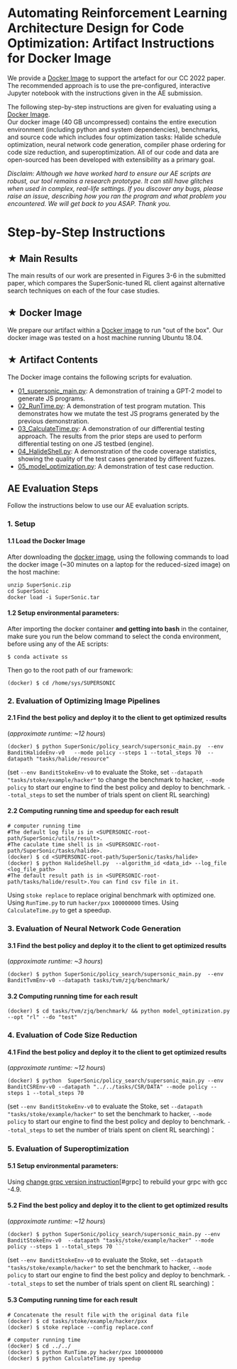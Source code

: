 # Automating Reinforcement Learning Architecture Design for Code Optimization: Artifact Instructions for Docker Image

We provide a [Docker Image](#docker) to support the artefact for our CC 2022 paper. The recommended approach is to use the pre-configured, interactive Jupyter notebook with the instructions given in the AE submission. 

The following step-by-step instructions are given for evaluating using a  [Docker Image](#docker).  
Our docker image (40 GB uncompressed) contains the entire execution environment (including python and system dependencies), benchmarks, and source code which includes four optimization tasks: Halide schedule optimization, neural network code generation, compiler phase ordering for code size reduction, and superoptimization.  All of our code and data are open-sourced has been developed with extensibility as a primary goal.

*Disclaim:
Although we have worked hard to ensure our AE scripts are robust, our tool remains a *research prototype*. It can still have glitches when used in complex, real-life settings. If you discover any bugs, please raise an issue, describing how you ran the program and what problem you encountered. We will get back to you ASAP. Thank you.*


# Step-by-Step Instructions <br id = "docker">

## ★ Main Results <span id = "bug-list">

The main results of our work are presented in Figures 3-6 in the submitted paper, which compares the SuperSonic-tuned RL client against alternative search techniques on each of the four case studies. 

## ★ Docker Image <br id = "dockerimg">

We prepare our artifact within a [Docker image](https://zenodo.org/record/4675014) to run "out of the box". 
Our docker image was tested on a host machine running Ubuntu 18.04.

## ★ Artifact Contents

The Docker image contains the following scripts for evaluation. 

 * [01_supersonic_main.py](https://github.com/NWU-NISL-Fuzzing/COMFORT/tree/main/artifact_evaluation/src/01_evaluate_generator.py): A demonstration of training a GPT-2 model to generate JS programs. 
 * [02_RunTime.py](https://github.com/NWU-NISL-Fuzzing/COMFORT/tree/main/artifact_evaluation/src/02_evaluate_mutator.py): A demonstration of test program mutation. This demonstrates how we mutate the test JS programs generated by the previous demonstration.
 * [03_CalculateTime.py](https://github.com/NWU-NISL-Fuzzing/COMFORT/tree/main/artifact_evaluation/src/03_evaluate_harness.py): A demonstration of our differential testing approach. The results from the prior steps are used to perform differential testing on one JS testbed (engine).
 * [04_HalideShell.py](https://github.com/NWU-NISL-Fuzzing/COMFORT/tree/main/artifact_evaluation/src/04_coverage_calculate.py): A demonstration of the code coverage statistics, showing the quality of the test cases generated by different fuzzes.
 * [05_model_optimization.py](https://github.com/NWU-NISL-Fuzzing/COMFORT/tree/main/artifact_evaluation/src/05_testcase_reducing.py): A demonstration of test case reduction.

## AE Evaluation Steps

Follow the instructions below to use our AE evaluation scripts.

### 1. Setup

#### 1.1  Load the Docker Image <br id="loaddi">

After downloading the [docker image](#dockerimg), using the following commands to load the docker image (~30 minutes on a laptop for the reduced-sized image) on the host machine:

```
unzip SuperSonic.zip
cd SuperSonic
docker load -i SuperSonic.tar
```

#### 1.2 Setup environmental parameters:

After importing the docker container **and getting into bash** in the container, make sure you run the below command to select the conda environment, before using any of the AE scripts:

`````` shell
$ conda activate ss
``````

Then go to the root path of our framework:

```
(docker) $ cd /home/sys/SUPERSONIC
```

### 2. Evaluation of Optimizing Image Pipelines

#### 2.1 Find the best policy and deploy it to the client to get optimized results

(*approximate runtime:  ~12 hours*)

```shell
(docker) $ python SuperSonic/policy_search/supersonic_main.py  --env BanditHalideEnv-v0   --mode policy --steps 1 --total_steps 70  --datapath "tasks/halide/resource"
```

(set ```--env BanditStokeEnv-v0``` to evaluate the Stoke, set ```--datapath "tasks/stoke/example/hacker"``` to change the benchmark to hacker, ```--mode policy``` to start our engine to find the best policy and deploy to benchmark. ```--total_steps``` to set the number of trials spent on client RL searching)

#### 2.2 Computing running time and speedup for each result

```shell
# computer running time 
#The default log file is in <SUPERSONIC-root-path/SuperSonic/utils/result>.
#The caculate time shell is in <SUPERSONIC-root-path/SuperSonic/tasks/halide>.
(docker) $ cd <SUPERSONIC-root-path/SuperSonic/tasks/halide>
(docker) $ python HalideShell.py  --algorithm_id <data_id> --log_file <log_file_path> 
#The default result path is in <SUPERSONIC-root-path/tasks/halide/result>.You can find csv file in it.
```

Using ```stoke replace``` to replace original benchmark with optimized one. Using ```RunTime.py``` to run ```hacker/pxx``` ```100000000``` times. Using ```CalculateTime.py``` to get a speedup.

### 3. Evaluation of **Neural Network Code Generation**

#### 3.1 Find the best policy and deploy it to the client to get optimized results

(*approximate runtime:  ~3 hours*)

```shell
(docker) $ python SuperSonic/policy_search/supersonic_main.py  --env BanditTvmEnv-v0 --datapath tasks/tvm/zjq/benchmark/
```

#### 3.2 Computing running time for each result

```shell
(docker) $ cd tasks/tvm/zjq/benchmark/ && python model_optimization.py --opt "rl" --do "test"
```

### 4. Evaluation of Code Size Reduction

#### 4.1 Find the best policy and deploy it to the client to get optimized results

(*approximate runtime:  ~12 hours*)

```shell
(docker) $ python  SuperSonic/policy_search/supersonic_main.py --env BanditCSREnv-v0 --datapath "../../tasks/CSR/DATA" --mode policy --steps 1 --total_steps 70
```

(set ```--env BanditStokeEnv-v0``` to evaluate the Stoke, set ```--datapath "tasks/stoke/example/hacker"``` to set the benchmark to hacker, ```--mode policy``` to start our engine to find the best policy and deploy to benchmark. ```--total_steps``` to set the number of trials spent on client RL searching)：

### 5. Evaluation of Superoptimization

#### 5.1 Setup environmental parameters:

Using [change grpc version instruction](https://github.com/HuantWang/SUPERSONIC/edit/master/INSTALL.md)[#grpc] to rebuild your grpc with gcc -4.9.

#### 5.2 Find the best policy and deploy it to the client to get optimized results

(*approximate runtime:  ~12 hours*)

```shell
(docker) $ python SuperSonic/policy_search/supersonic_main.py --env BanditStokeEnv-v0  --datapath "tasks/stoke/example/hacker" --mode policy --steps 1 --total_steps 70 ```
```

(set ```--env BanditStokeEnv-v0``` to evaluate the Stoke, set ```--datapath "tasks/stoke/example/hacker"``` to set the benchmark to hacker, ```--mode policy``` to start our engine to find the best policy and deploy to benchmark. ```--total_steps``` to set the number of trials spent on client RL searching)：

#### 5.3 Computing running time for each result

```shell
# Concatenate the result file with the original data file
(docker) $ cd tasks/stoke/example/hacker/pxx
(docker) $ stoke replace --config replace.conf

# computer running time
(docker) $ cd ../../
(docker) $ python RunTime.py hacker/pxx 100000000
(docker) $ python CalculateTime.py speedup
```
